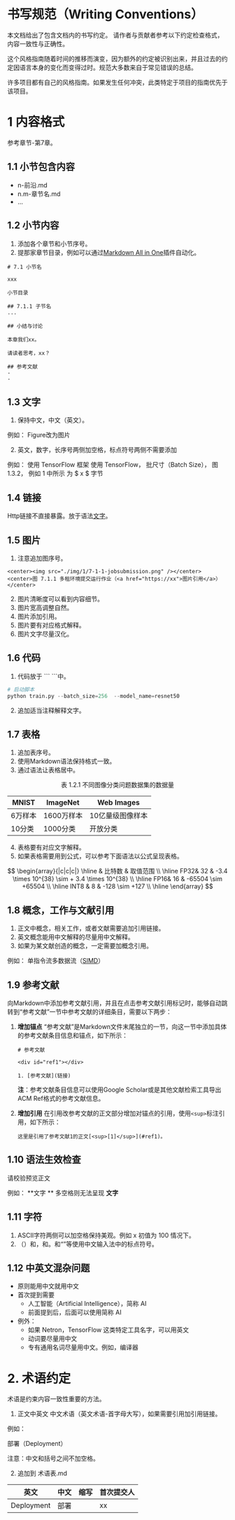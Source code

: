 # 书写规范（Writing Conventions）

本文档给出了包含文档内的书写约定。
请作者与贡献者参考以下约定检查格式，内容一致性与正确性。

这个风格指南随着时间的推移而演变，因为额外的约定被识别出来，并且过去的约定因语言本身的变化而变得过时。规范大多数来自于常见错误的总结。

许多项目都有自己的风格指南。如果发生任何冲突，此类特定于项目的指南优先于该项目。

# 1 内容格式

参考章节-第7章。

## 1.1 小节包含内容

- n-前沿.md
- n.m-章节名.md
- ...

## 1.2 小节内容

1. 添加各个章节和小节序号。
2. 提那家章节目录，例如可以通过[Markdown All in One](https://marketplace.visualstudio.com/items?itemName=yzhang.markdown-all-in-one)插件自动化。
```
# 7.1 小节名

xxx

小节目录

## 7.1.1 子节名
...

## 小结与讨论

本章我们xx。

请读者思考，xx？

## 参考文献
-
-
```

## 1.3 文字

1. 保持中文，中文（英文）。

例如：
Figure改为图片

2. 英文，数字，长序号两侧加空格，标点符号两侧不需要添加

例如：
使用 TensorFlow 框架
使用 TensorFlow，
批尺寸（Batch Size），
图 1.3.2，
例如 1 中所示
为 $ x $ 字节

## 1.4 链接

Http链接不直接暴露。放于语法[文字](链接中)。

## 1.5 图片

1. 注意追加图序号。
```
<center><img src="./img/1/7-1-1-jobsubmission.png" /></center>
<center>图 7.1.1 多租环境提交运行作业（<a href="https://xx">图片引用</a>）</center>
```
2. 图片清晰度可以看到内容细节。
3. 图片宽高调整自然。
4. 图片添加引用。
5. 图片要有对应格式解释。
6. 图片文字尽量汉化。

## 1.6 代码

1. 代码放于 \``` \```中。
```python
# 启动脚本
python train.py --batch_size=256  --model_name=resnet50
```
2. 追加适当注释解释文字。

## 1.7 表格

1. 追加表序号。
2. 使用Markdown语法保持格式一致。
3. 通过语法让表格居中。
<center>表 1.2.1 不同图像分类问题数据集的数据量</center>

|MNIST|ImageNet|Web Images|
|---|---|---|
|6万样本|1600万样本|10亿量级图像样本|
|10分类|1000分类|开放分类|

4. 表格要有对应文字解释。
5. 如果表格需要用到公式，可以参考下面语法以公式呈现表格。

$$
\begin{array}{|c|c|c|}
    \hline
    & 比特数 & 取值范围 \\
    \hline
    FP32& 32 & -3.4 \times 10^{38} \sim + 3.4 \times 10^{38} \\
    \hline
    FP16& 16 & -65504 \sim +65504 \\
    \hline
    INT8 & 8 & -128 \sim +127 \\
    \hline
\end{array}
$$

## 1.8 概念，工作与文献引用

1. 正文中概念，相关工作，或者文献需要追加引用链接。
2. 英文概念能用中文解释的尽量用中文解释。
3. 如果为某文献创造的概念，一定需要加概念引用。

例如：
单指令流多数据流（[SIMD](https://en.wikipedia.org/wiki/Single_instruction,_multiple_data)）

## 1.9 参考文献

向Markdown中添加参考文献引用，并且在点击参考文献引用标记时，能够自动跳转到“参考文献”一节中参考文献的详细条目，需要以下两步：

1. **增加锚点**
   “参考文献”是Markdown文件末尾独立的一节，向这一节中添加具体的参考文献条目信息和锚点，如下所示：
   ```text
   # 参考文献

   <div id="ref1"></div>

   1. [参考文献](链接)
   ```

   **注**：参考文献条目信息可以使用Google Scholar或是其他文献检索工具导出ACM Ref格式的参考文献信息。

2. **增加引用**
   在引用改参考文献的正文部分增加对锚点的引用，使用`<sup>`标注引用，如下所示：
   ```text
   这里是引用了参考文献1的正文[<sup>[1]</sup>](#ref1)。
   ```

## 1.10 语法生效检查

请校验预览正文

例如：
**文字 ** 多空格则无法呈现
**文字**

## 1.11 字符

1. ASCII字符两侧可以加空格保持美观。例如 x 初值为 100 情况下。
2. （）和，和。和“”等使用中文输入法中的标点符号。

## 1.12 中英文混杂问题

- 原则能用中文就用中文
- 首次提到需要
  - 人工智能（Artificial Intelligence），简称 AI
  - 前面提到后，后面可以使用简称 AI
- 例外：
  - 如果 Netron，TensorFlow 这类特定工具名字，可以用英文 
  - 动词要尽量用中文
  - 专有通用名词尽量用中文。例如，编译器
  
# 2. 术语约定

术语是约束内容一致性重要的方法。

1. 正文中英文 中文术语（英文术语-首字母大写），如果需要引用加引用链接。

例如：

部署（Deployment）

注意：中文和括号之间不加空格。

2. 追加到 术语表.md

|英文|中文|缩写|首次提交人|
|---|---|---|---|
|Deployment|部署||xx|

